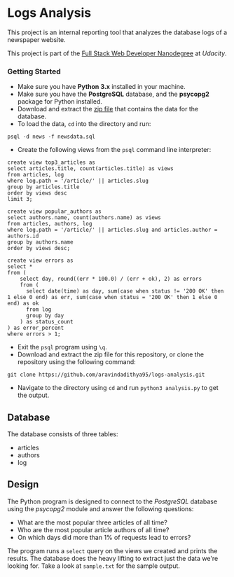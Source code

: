 # Logs Analysis
This project is an internal reporting tool that analyzes the database logs of a newspaper website.

This project is part of the [Full Stack Web Developer Nanodegree](https://www.udacity.com/course/full-stack-web-developer-nanodegree--nd004) at _Udacity_.

### Getting Started
- Make sure you have **Python 3.x** installed in your machine.
- Make sure you have the **PostgreSQL** database, and the **psycopg2** package for Python installed.
- Download and extract the [zip file](https://d17h27t6h515a5.cloudfront.net/topher/2016/August/57b5f748_newsdata/newsdata.zip) that contains the data for the database.
- To load the data, `cd` into the directory and run:
```
psql -d news -f newsdata.sql
```
- Create the following views from the `psql` command line interpreter:
```
create view top3_articles as
select articles.title, count(articles.title) as views
from articles, log
where log.path = '/article/' || articles.slug
group by articles.title
order by views desc
limit 3;
```
```
create view popular_authors as
select authors.name, count(authors.name) as views
from articles, authors, log
where log.path = '/article/' || articles.slug and articles.author = authors.id
group by authors.name
order by views desc;
```
```
create view errors as
select *
from (
    select day, round((err * 100.0) / (err + ok), 2) as errors
    from (
      select date(time) as day, sum(case when status != '200 OK' then 1 else 0 end) as err, sum(case when status = '200 OK' then 1 else 0 end) as ok
      from log
      group by day
    ) as status_count
) as error_percent
where errors > 1;
```
- Exit the `psql` program using `\q`.
- Download and extract the zip file for this repository, or clone the repository using the following command:
```
git clone https://github.com/aravindadithya95/logs-analysis.git
```
- Navigate to the directory using `cd` and run `python3 analysis.py` to get the output.

## Database
The database consists of three tables:
- articles
- authors
- log

## Design
The Python program is designed to connect to the _PostgreSQL_ database using the _psycopg2_ module and answer the following questions:
- What are the most popular three articles of all time?
- Who are the most popular article authors of all time?
- On which days did more than 1% of requests lead to errors?

The program runs a `select` query on the views we created and prints the results. The database does the heavy lifting to extract just the data we're looking for. Take a look at `sample.txt` for the sample output.
